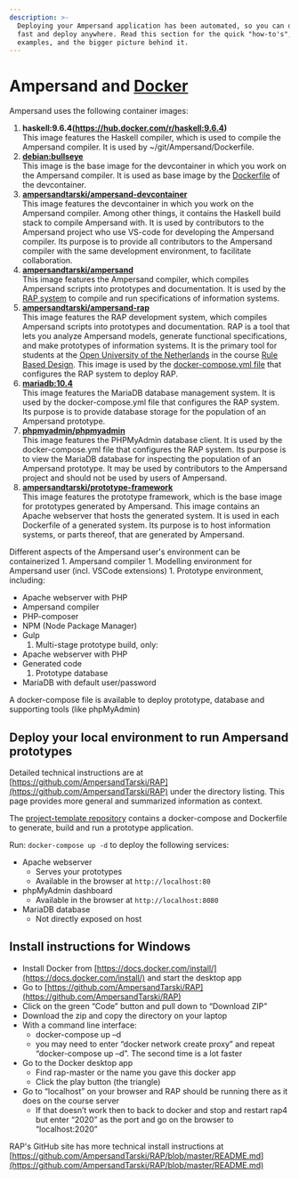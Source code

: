 ```yaml
---
description: >-
  Deploying your Ampersand application has been automated, so you can deploy
  fast and deploy anywhere. Read this section for the quick "how-to's",
  examples, and the bigger picture behind it.
---
```


# Ampersand and [Docker](https://docs.docker.com/get-started/overview/#images)
Ampersand uses the following container images:
1. **haskell:9.6.4(https://hub.docker.com/r/haskell:9.6.4)**  
   This image features the Haskell compiler, which is used to compile the Ampersand compiler.
   It is used by ~/git/Ampersand/Dockerfile.
2. **[debian:bullseye](https://hub.docker.com/_/debian)**  
   This image is the base image for the devcontainer in which you work on the Ampersand compiler.
   It is used as base image by the [Dockerfile](https://github.com/AmpersandTarski/Ampersand/blob/main/.devcontainer/Dockerfile) of the devcontainer.
2. **[ampersandtarski/ampersand-devcontainer](https://hub.docker.com/r/ampersandtarski/ampersand-devcontainer)**  
   This image features the devcontainer in which you work on the Ampersand compiler.
   Among other things, it contains the Haskell build stack to compile Ampersand with.
   It is used by contributors to the Ampersand project who use VS-code for developing the Ampersand compiler.
   Its purpose is to provide all contributors to the Ampersand compiler with the same development environment, to facilitate collaboration.
3. **[ampersandtarski/ampersand](https://hub.docker.com/r/ampersandtarski/ampersand)**  
   This image features the Ampersand compiler, which compiles Ampersand scripts into prototypes and documentation.
   It is used by the [RAP system](https://rap.cs.ou.nl) to compile and run specifications of information systems.
4. **[ampersandtarski/ampersand-rap](https://hub.docker.com/r/ampersandtarski/ampersand-rap)**  
   This image features the RAP development system, which compiles Ampersand scripts into prototypes and documentation.
   RAP is a tool that lets you analyze Ampersand models, generate functional specifications, and make prototypes of information systems.
   It is the primary tool for students at the [Open University of the Netherlands](https://www.ou.nl) in the course [Rule Based Design](https://www.ou.nl/-/IM0403_Rule-Based-Design). 
   This image is used by the [docker-compose.yml file](https://github.com/AmpersandTarski/RAP/blob/master/docker-compose.yml) that configures the RAP system to deploy RAP.
5. **[mariadb:10.4](https://hub.docker.com/_/mariadb)**  
   This image features the MariaDB database management system.
   It is used by the docker-compose.yml file that configures the RAP system.
   Its purpose is to provide database storage for the population of an Ampersand prototype.
6. **[phpmyadmin/phpmyadmin](https://hub.docker.com/r/phpmyadmin/phpmyadmin)**  
   This image features the PHPMyAdmin database client.
   It is used by the docker-compose.yml file that configures the RAP system.
   Its purpose is to view the MariaDB database for inspecting the population of an Ampersand prototype.
   It may be used by contributors to the Ampersand project and should not be used by users of Ampersand.
6. **[ampersandtarski/prototype-framework](https://hub.docker.com/r/ampersandtarski/prototype-framework)**  
   This image features the prototype framework, which is the base image for   prototypes generated by Ampersand.
   This image contains an Apache webserver that hosts the generated system.
   It is used in each Dockerfile of a generated system.
   Its purpose is to host information systems, or parts thereof, that are   generated by Ampersand.

Different aspects of the Ampersand user's environment can be containerized 1. Ampersand compiler 1. Modelling environment for Ampersand user \(incl. VSCode extensions\) 1. Prototype environment, including:

* Apache webserver with PHP
* Ampersand compiler
* PHP-composer
* NPM \(Node Package Manager\)
* Gulp
  1. Multi-stage prototype build, only:
* Apache webserver with PHP
* Generated code
  1. Prototype database
* MariaDB with default user/password

A docker-compose file is available to deploy prototype, database and supporting tools \(like phpMyAdmin\)

## Deploy your local environment to run Ampersand prototypes

Detailed technical instructions are at [https://github.com/AmpersandTarski/RAP](https://github.com/AmpersandTarski/RAP) under the directory listing. This page provides more general and summarized information as context.

The [project-template repository](https://github.com/AmpersandTarski/project-template) contains a docker-compose and Dockerfile to generate, build and run a prototype application.

Run: `docker-compose up -d` to deploy the following services:

* Apache webserver
  * Serves your prototypes
  * Available in the browser at `http://localhost:80`
* phpMyAdmin dashboard
  * Available in the browser at `http://localhost:8080`
* MariaDB database
  * Not directly exposed on host

## Install instructions for Windows

* Install Docker from [https://docs.docker.com/install/](https://docs.docker.com/install/) and start the desktop app
* Go to [https://github.com/AmpersandTarski/RAP](https://github.com/AmpersandTarski/RAP)
* Click on the green “Code” button and pull down to “Download ZIP”
* Download the zip and copy the directory on your laptop 
* With a command line interface:
  * docker-compose up –d
  * you may need to enter “docker network create proxy” and repeat “docker-compose up –d”. The second time is a lot faster
* Go to the Docker desktop app
  * Find rap-master or the name you gave this docker app
  * Click the play button \(the triangle\)
* Go to “localhost” on your browser and RAP should be running there as it does on the course server
  * If that doesn’t work then to back to docker and stop and restart rap4 but enter “2020” as the port and go on the browser to “localhost:2020”

RAP's GitHub site has more technical install instructions at [https://github.com/AmpersandTarski/RAP/blob/master/README.md](https://github.com/AmpersandTarski/RAP/blob/master/README.md)

